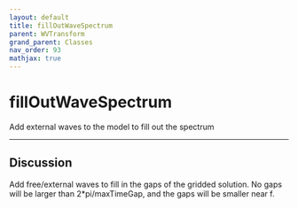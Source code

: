 ```yaml
---
layout: default
title: fillOutWaveSpectrum
parent: WVTransform
grand_parent: Classes
nav_order: 93
mathjax: true
---
```


#  fillOutWaveSpectrum

Add external waves to the model to fill out the spectrum


---

## Discussion

  Add free/external waves to fill in the gaps of the gridded
  solution. No gaps will be larger than 2*pi/maxTimeGap, and
  the gaps will be smaller near f.
 
  
